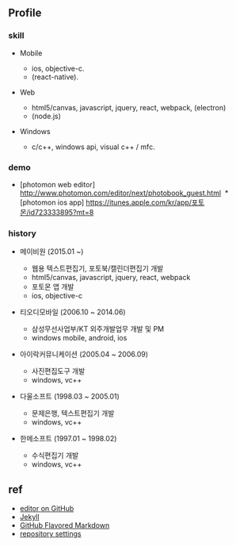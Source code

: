 ## Profile

### skill

* Mobile
  - ios, objective-c.
  - (react-native).

* Web
  - html5/canvas, javascript, jquery, react, webpack, (electron)
  - (node.js)

* Windows
  - c/c++, windows api, visual c++ / mfc.


### demo

  * [photomon web editor] http://www.photomon.com/editor/next/photobook_guest.html
  * [photomon ios app] https://itunes.apple.com/kr/app/포토몬/id723333895?mt=8


### history

* 메이비원 (2015.01 ~)
  - 웹용 텍스트편집기, 포토북/캘린더편집기 개발
  - html5/canvas, javascript, jquery, react, webpack
  - 포토몬 앱 개발
  - ios, objective-c

* 티오디모바일 (2006.10 ~ 2014.06)
  - 삼성무선사업부/KT 외주개발업무 개발 및 PM
  - windows mobile, android, ios

* 아이락커뮤니케이션 (2005.04 ~ 2006.09)
  - 사진편집도구 개발
  - windows, vc++

* 다울소프트 (1998.03 ~ 2005.01)
  - 문제은행, 텍스트편집기 개발
  - windows, vc++

* 한메소프트 (1997.01 ~ 1998.02)
  - 수식편집기 개발
  - windows, vc++

## ref

* [editor on GitHub](https://github.com/daypark/daypark/edit/master/index.md)
* [Jekyll](https://jekyllrb.com/)
* [GitHub Flavored Markdown](https://guides.github.com/features/mastering-markdown/)
* [repository settings](https://github.com/daypark/daypark/settings)

